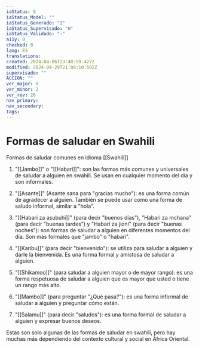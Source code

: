 ```yaml
---
iaStatus: 8
iaStatus_Model: ""
iaStatus_Generado: "I"
iaStatus_Supervisado: "H"
iaStatus_Validado: "-"
a11y: 0
checked: 0
lang: ES
translations: 
created: 2024-04-06T23:48:59.427Z
modified: 2024-04-29T21:08:10.502Z
supervisado: ""
ACCION: ""
ver_major: 0
ver_minor: 2
ver_rev: 26
nav_primary: 
nav_secondary: 
tags:
---
```

# Formas de saludar en Swahili

Formas de saludar comunes en idioma [[Swahili]]

1.  "[[Jambo]]" o "[[Habari]]": son las formas más comunes y universales de saludar a alguien en swahili. Se usan en cualquier momento del día y son informales.
    
2.  "[[Asante]]" (Asante sana para "gracias mucho"): es una forma común de agradecer a alguien. También se puede usar como una forma de saludo informal, similar a "hola".
    
3.  "[[Habari za asubuhi]]" (para decir "buenos días"), "Habari za mchana" (para decir "buenas tardes") y "Habari za jioni" (para decir "buenas noches"): son formas de saludar a alguien en diferentes momentos del día. Son más formales que "jambo" o "habari".
    
4.  "[[Karibu]]" (para decir "bienvenido"): se utiliza para saludar a alguien y darle la bienvenida. Es una forma formal y amistosa de saludar a alguien.
    
5.  "[[Shikamoo]]" (para saludar a alguien mayor o de mayor rango): es una forma respetuosa de saludar a alguien que es mayor que usted o tiene un rango más alto.
    
6.  "[[Mambo]]" (para preguntar "¿Qué pasa?"): es una forma informal de saludar a alguien y preguntar cómo están.
    
7.  "[[Salamu]]" (para decir "saludos"): es una forma formal de saludar a alguien y expresar buenos deseos.
    

Estas son solo algunas de las formas de saludar en swahili, pero hay muchas más dependiendo del contexto cultural y social en África Oriental.